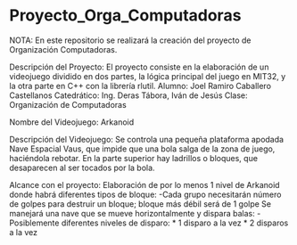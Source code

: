 # Proyecto_Orga_Computadoras
NOTA: En este repositorio se realizará la creación del proyecto de Organización Computadoras.

Descripción del Proyecto:
El proyecto consiste en la elaboración de un videojuego dividido en dos partes, la lógica principal del juego en MIT32, y la otra parte en C++ con la librería rlutil.
Alumno: Joel Ramiro Caballero Castellanos
Catedrático: Ing. Deras Tábora, Iván de Jesús
Clase: Organización de Computadoras

Nombre del Videojuego:
Arkanoid

Descripción del Videojuego:
Se controla una pequeña plataforma apodada Nave Espacial Vaus, que impide que una bola salga de la zona de juego, haciéndola rebotar. En la parte superior hay ladrillos o bloques, que desaparecen al ser tocados por la bola.

Alcance con el proyecto:
Elaboración de por lo menos 1 nivel de Arkanoid  donde habrá diferentes tipos de bloque:
-Cada grupo necesitarán número de golpes para destruir un bloque; bloque más débil será de 1 golpe
Se manejará una nave que se mueve horizontalmente y dispara balas:
-Posiblemente diferentes niveles de disparo:
    * 1 disparo a la vez
    * 2 disparos a la vez
